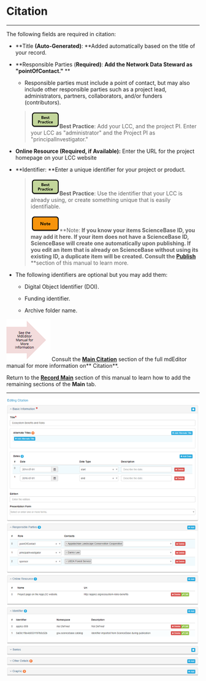 # Citation

---

The following fields are required in citation:

* **Title **\(Auto-Generated\)**: **Added automatically based on the title of your record.
* **Responsible Parties \(**Required\)**: **Add the Network Data Steward as "pointOfContact."** **

  * Responsible parties must include a point of contact, but may also include other responsible parties such as a project lead, administrators, partners, collaborators, and/or funders \(contributors\). 

  > ![](/assets/best_practice_small.png)**Best Practice**: Add your LCC, and the project PI. Enter your LCC as "administrator" and the Project PI as "principalInvestigator."

* **Online Resource \(**Required, if Available\)**:** Enter the URL for the project homepage on your LCC website

* **Identifier: **Enter a unique identifier for your project or product.

  > ![](/assets/best_practice_small.png)**Best Practice**: Use the identifier that your LCC is already using, or create something unique that is easily identifiable.
  >
  > ![](/assets/note_small.png)**Note: **If you know your items ScienceBase ID, you may add it here. If your item does not have a ScienceBase ID, ScienceBase will create one automatically upon publishing. If you edit an item that is already on ScienceBase without using its existing ID, a duplicate item will be created. Consult the [**Publish**](/publish.md)** **section of this manual to learn more.

* The following identifiers are optional but you may add them:

  * Digital Object Identifier \(DOI\).

  * Funding identifier.

  * Archive folder name.

![](/assets/see_full_manual_for.png) Consult the [**Main Citation**](https://adiwg.gitbooks.io/mdeditor/content/record/edit/main/citation.html) section of the full mdEditor manual for more information on** Citation**.

Return to the [**Record Main**](/record/edit/main.md) section of this manual to learn how to add the remaining sections of the **Main** tab.

---

![](/assets/main_citation_window.png)

